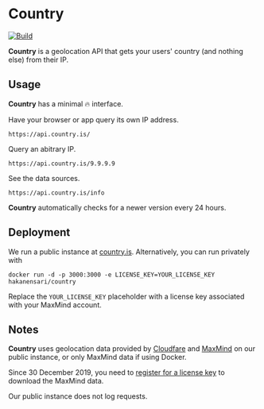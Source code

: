 # Country

[![Build](https://github.com/hakanensari/country/workflows/build/badge.svg)](https://github.com/hakanensari/country/actions)

**Country** is a geolocation API that gets your users' country (and nothing else) from their IP.

## Usage

**Country** has a minimal :fire: interface.

Have your browser or app query its own IP address.

```
https://api.country.is/
```

Query an abitrary IP.

```
https://api.country.is/9.9.9.9
```

See the data sources.

```
https://api.country.is/info
```

**Country** automatically checks for a newer version every 24 hours.

## Deployment

We run a public instance at [country.is](https://country.is). Alternatively, you can run privately with

```
docker run -d -p 3000:3000 -e LICENSE_KEY=YOUR_LICENSE_KEY hakanensari/country
```

Replace the `YOUR_LICENSE_KEY` placeholder with a license key associated with your MaxMind account.

## Notes

**Country** uses geolocation data provided by [Cloudfare](https://support.cloudflare.com/hc/en-us/articles/200168236-Configuring-IP-geolocation) and [MaxMind](http://dev.maxmind.com/geoip/geoip2/geolite2/) on our public instance, or only MaxMind data if using Docker.

Since 30 December 2019, you need to [register for a license key](https://www.maxmind.com/en/geolite2/signup) to download the MaxMind data.

Our public instance does not log requests.
